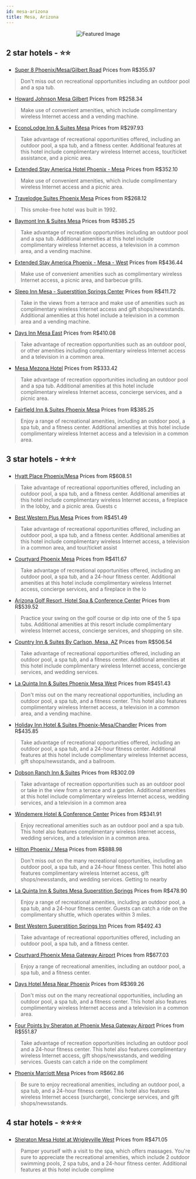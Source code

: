 ```yaml
---
id: mesa-arizona
title: Mesa, Arizona
---
```


<center><img src="https://i.travelapi.com/hotels/3000000/2320000/2314700/2314660/8aa85e1f_z.jpg" alt="Featured Image" /></center>


##  2 star hotels - ⭐️⭐️

-    [Super 8 Phoenix/Mesa/Gilbert Road](https://us.hurb.com/hotels/mesa/super-8-phoenix-mesa-gilbert-road-JNP-JP976209?cmp=18055) Prices from R$355.97
   > Don't miss out on recreational opportunities including an outdoor pool and a spa tub.
-    [Howard Johnson Mesa Gilbert](https://us.hurb.com/hotels/mesa/howard-johnson-mesa-gilbert-JNP-JP045812?cmp=18055) Prices from R$258.34
   > Make use of convenient amenities, which include complimentary wireless Internet access and a vending machine.
-    [EconoLodge Inn & Suites Mesa](https://us.hurb.com/hotels/mesa/econolodge-inn-suites-mesa-JNP-JP236508?cmp=18055) Prices from R$297.93
   > Take advantage of recreational opportunities offered, including an outdoor pool, a spa tub, and a fitness center. Additional features at this hotel include complimentary wireless Internet access, tour/ticket assistance, and a picnic area.
-    [Extended Stay America Hotel Phoenix - Mesa](https://us.hurb.com/hotels/mesa/extended-stay-america-hotel-phoenix-mesa-JNP-JP183179?cmp=18055) Prices from R$352.10
   > Make use of convenient amenities, which include complimentary wireless Internet access and a picnic area.
-    [Travelodge Suites Phoenix Mesa](https://us.hurb.com/hotels/mesa/travelodge-suites-phoenix-mesa-JNP-JP078971?cmp=18055) Prices from R$268.12
   > This smoke-free hotel was built in 1992.
-    [Baymont Inn & Suites Mesa](https://us.hurb.com/hotels/mesa/baymont-inn-suites-mesa-JNP-JP231346?cmp=18055) Prices from R$385.25
   > Take advantage of recreation opportunities including an outdoor pool and a spa tub. Additional amenities at this hotel include complimentary wireless Internet access, a television in a common area, and a vending machine.
-    [Extended Stay America Phoenix - Mesa - West](https://us.hurb.com/hotels/mesa/extended-stay-america-phoenix-mesa-west-JNP-JP662056?cmp=18055) Prices from R$436.44
   > Make use of convenient amenities such as complimentary wireless Internet access, a picnic area, and barbecue grills.
-    [Sleep Inn Mesa - Superstition Springs Center](https://us.hurb.com/hotels/mesa/sleep-inn-mesa-superstition-springs-center-JNP-JP335346?cmp=18055) Prices from R$411.72
   > Take in the views from a terrace and make use of amenities such as complimentary wireless Internet access and gift shops/newsstands. Additional amenities at this hotel include a television in a common area and a vending machine.
-    [Days Inn Mesa East](https://us.hurb.com/hotels/mesa/days-inn-mesa-east-JNP-JP792625?cmp=18055) Prices from R$410.08
   > Take advantage of recreation opportunities such as an outdoor pool, or other amenities including complimentary wireless Internet access and a television in a common area.
-    [Mesa Mezona Hotel](https://us.hurb.com/hotels/mesa/mesa-mezona-hotel-JNP-JP763205?cmp=18055) Prices from R$333.42
   > Take advantage of recreation opportunities including an outdoor pool and a spa tub. Additional amenities at this hotel include complimentary wireless Internet access, concierge services, and a picnic area.
-    [Fairfield Inn & Suites Phoenix Mesa](https://us.hurb.com/hotels/mesa/fairfield-inn-suites-phoenix-mesa-JNP-JP078969?cmp=18055) Prices from R$385.25
   > Enjoy a range of recreational amenities, including an outdoor pool, a spa tub, and a fitness center. Additional amenities at this hotel include complimentary wireless Internet access and a television in a common area.

##  3 star hotels - ⭐️⭐️⭐️

-    [Hyatt Place Phoenix/Mesa](https://us.hurb.com/hotels/mesa/hyatt-place-phoenix-mesa-JNP-JP045739?cmp=18055) Prices from R$608.51
   > Take advantage of recreational opportunities offered, including an outdoor pool, a spa tub, and a fitness center. Additional amenities at this hotel include complimentary wireless Internet access, a fireplace in the lobby, and a picnic area. Guests c
-    [Best Western Plus Mesa](https://us.hurb.com/hotels/mesa/best-western-plus-mesa-JNP-JP111832?cmp=18055) Prices from R$451.49
   > Take advantage of recreational opportunities offered, including an outdoor pool, a spa tub, and a fitness center. Additional amenities at this hotel include complimentary wireless Internet access, a television in a common area, and tour/ticket assist
-    [Courtyard Phoenix Mesa](https://us.hurb.com/hotels/mesa/courtyard-phoenix-mesa-JNP-JP983483?cmp=18055) Prices from R$411.67
   > Take advantage of recreational opportunities offered, including an outdoor pool, a spa tub, and a 24-hour fitness center. Additional amenities at this hotel include complimentary wireless Internet access, concierge services, and a fireplace in the lo
-    [Arizona Golf Resort, Hotel Spa & Conference Center](https://us.hurb.com/hotels/mesa/arizona-golf-resort-hotel-spa-conference-center-JNP-JP318397?cmp=18055) Prices from R$539.52
   > Practice your swing on the golf course or dip into one of the 5 spa tubs. Additional amenities at this resort include complimentary wireless Internet access, concierge services, and shopping on site.
-    [Country Inn & Suites By Carlson, Mesa, AZ](https://us.hurb.com/hotels/mesa/country-inn-suites-by-carlson-mesa-az-JNP-JP095266?cmp=18055) Prices from R$506.54
   > Take advantage of recreational opportunities offered, including an outdoor pool, a spa tub, and a fitness center. Additional amenities at this hotel include complimentary wireless Internet access, concierge services, and wedding services.
-    [La Quinta Inn & Suites Phoenix Mesa West](https://us.hurb.com/hotels/mesa/la-quinta-inn-suites-phoenix-mesa-west-JNP-JP205865?cmp=18055) Prices from R$451.43
   > Don't miss out on the many recreational opportunities, including an outdoor pool, a spa tub, and a fitness center. This hotel also features complimentary wireless Internet access, a television in a common area, and a vending machine.
-    [Holiday Inn Hotel & Suites Phoenix-Mesa/Chandler](https://us.hurb.com/hotels/mesa/holiday-inn-hotel-suites-phoenix-mesa-chandler-JNP-JP045792?cmp=18055) Prices from R$435.85
   > Take advantage of recreational opportunities offered, including an outdoor pool, a spa tub, and a 24-hour fitness center. Additional features at this hotel include complimentary wireless Internet access, gift shops/newsstands, and a ballroom.
-    [Dobson Ranch Inn & Suites](https://us.hurb.com/hotels/mesa/dobson-ranch-inn-suites-JNP-JP801340?cmp=18055) Prices from R$302.09
   > Take advantage of recreation opportunities such as an outdoor pool or take in the view from a terrace and a garden. Additional amenities at this hotel include complimentary wireless Internet access, wedding services, and a television in a common area
-    [Windemere Hotel & Conference Center](https://us.hurb.com/hotels/mesa/windemere-hotel-conference-center-JNP-JP112448?cmp=18055) Prices from R$341.91
   > Enjoy recreational amenities such as an outdoor pool and a spa tub. This hotel also features complimentary wireless Internet access, wedding services, and a television in a common area.
-    [Hilton Phoenix / Mesa](https://us.hurb.com/hotels/mesa/hilton-phoenix-mesa-JNP-JP221955?cmp=18055) Prices from R$888.98
   > Don't miss out on the many recreational opportunities, including an outdoor pool, a spa tub, and a 24-hour fitness center. This hotel also features complimentary wireless Internet access, gift shops/newsstands, and wedding services. Getting to nearby
-    [La Quinta Inn & Suites Mesa Superstition Springs](https://us.hurb.com/hotels/mesa/la-quinta-inn-suites-mesa-superstition-springs-JNP-JP807379?cmp=18055) Prices from R$478.90
   > Enjoy a range of recreational amenities, including an outdoor pool, a spa tub, and a 24-hour fitness center. Guests can catch a ride on the complimentary shuttle, which operates within 3 miles.
-    [Best Western Superstition Springs Inn](https://us.hurb.com/hotels/mesa/best-western-superstition-springs-inn-JNP-JP989252?cmp=18055) Prices from R$492.43
   > Take advantage of recreational opportunities offered, including an outdoor pool, a spa tub, and a fitness center.
-    [Courtyard Phoenix Mesa Gateway Airport](https://us.hurb.com/hotels/mesa/courtyard-phoenix-mesa-gateway-airport-JNP-JP033727?cmp=18055) Prices from R$677.03
   > Enjoy a range of recreational amenities, including an outdoor pool, a spa tub, and a fitness center.
-    [Days Hotel Mesa Near Phoenix](https://us.hurb.com/hotels/mesa/days-hotel-mesa-near-phoenix-JNP-JP459406?cmp=18055) Prices from R$369.26
   > Don't miss out on the many recreational opportunities, including an outdoor pool, a spa tub, and a fitness center. This hotel also features complimentary wireless Internet access and a television in a common area.
-    [Four Points by Sheraton at Phoenix Mesa Gateway Airport](https://us.hurb.com/hotels/mesa/four-points-by-sheraton-at-phoenix-mesa-gateway-airport-JNP-JP091514?cmp=18055) Prices from R$551.87
   > Take advantage of recreation opportunities including an outdoor pool and a 24-hour fitness center. This hotel also features complimentary wireless Internet access, gift shops/newsstands, and wedding services. Guests can catch a ride on the compliment
-    [Phoenix Marriott Mesa](https://us.hurb.com/hotels/mesa/phoenix-marriott-mesa-JNP-JP792550?cmp=18055) Prices from R$662.86
   > Be sure to enjoy recreational amenities, including an outdoor pool, a spa tub, and a 24-hour fitness center. This hotel also features wireless Internet access (surcharge), concierge services, and gift shops/newsstands.

##  4 star hotels - ⭐️⭐️⭐️⭐️

-    [Sheraton Mesa Hotel at Wrigleyville West](https://us.hurb.com/hotels/mesa/sheraton-mesa-hotel-at-wrigleyville-west-JNP-JP914003?cmp=18055) Prices from R$471.05
   > Pamper yourself with a visit to the spa, which offers massages. You're sure to appreciate the recreational amenities, which include 2 outdoor swimming pools, 2 spa tubs, and a 24-hour fitness center. Additional features at this hotel include complime
